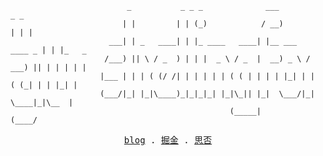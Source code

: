```
                          _           _ _ _              ___               _ _
                         | |         | | (_)            / __)             | | |
                      ___| | _   ____| | |_ ____   ____| |__ ___   ____ _ | | |_   _
                     /___) || \ / _  ) | | |  _ \ / _  |  __) _ \ / ___) || | | | | |
                    |___ | | | ( (/ /| | | | | | ( ( | | | | |_| | |  ( (_| | | |_| |
                    (___/|_| |_|\____)_|_|_|_| |_|\_|| |_|  \___/|_|   \____|_|\__  |
                                                 (_____|                      (____/
```

<p align="center">
  <samp>
    <a target="_blank" href="https://shellingfordly.vercel.app/">blog</a> .
    <a target="_blank" href="https://juejin.cn/user/3799557993142535">掘金</a> .
    <a target="_blank" href="https://segmentfault.com/u/shellingfordly/">思否</a> 
  </samp>
</p>
